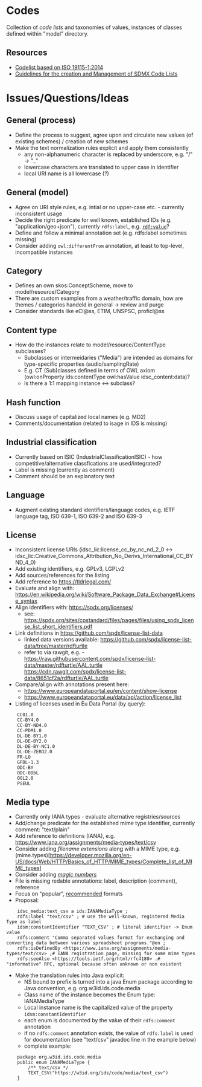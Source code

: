 # Codes

Collection of *code lists* and taxonomies of values, instances of classes defined within "model" directory.

## Resources
- [Codelist based on ISO 19115-1:2014](https://github.com/ISO-TC211/GOM/tree/master/isotc211_GOM_harmonizedOntology/19115-1/2014/codes)
- [Guidelines for the creation and Management of SDMX Code Lists](https://sdmx.org/wp-content/uploads/SDMX_Guidelines_for_CDCL.docx)

# Issues/Questions/Ideas

## General (process)
- Define the process to suggest, agree upon and circulate new values (of existing schemes) / creation of new schemes
- Make the text normalization rules explicit and apply them consistently
    - any non-alphanumeric character is replaced by underscore, e.g. "/" -> "_"
    - lowercase characters are translated to upper case in identifier
    - local URI name is all lowercase (?)

## General (model)
- Agree on URI style rules, e.g. intial or no upper-case etc. - currently inconsistent usage
- Decide the right predicate for well known, established IDs (e.g. "application/geo+json"), currently `rdfs:label`, e.g. [`rdf:value`](https://www.w3.org/TR/rdf-schema/#ch_value)?
- Define and follow a minimal annotation set (e.g. rdfs:label sometimes missing)
- Consider adding `owl:differentFrom` annotation, at least to top-level, incompatible instances

## Category
- Defines an own skos:ConceptScheme, move to model/resource/Category
- There are custom examples from a weather/traffic domain, how are themes / categories handeld in general -> review and purge
- Consider standards like eCl@ss, ETIM, UNSPSC, proficl@ss 

## Content type
- How do the instances relate to model/resource/ContentType subclasses?
    - Subclasses or intermeidaries ("Media") are intended as domains for type-specific properties (audio/samplingRate)
    - E.g. CT (Sub)classes defined in terms of OWL axiom (owl:onProperty ids:contentType owl:hasValue idsc_content:data)?
    - Is there a 1:1 mapping instance <-> subclass?

## Hash function
- Discuss usage of capitalized local names (e.g. MD2)
- Comments/documentation (related to isage in IDS is missing) 

## Industrial classification
- Currently based on ISIC (IndustrialClassificationISIC) - how competitive/alternative classfications are used/integrated?
- Label is missing (currently as comment)
- Comment should be an explanatory text

## Language
- Augment existing standard identifiers/language codes, e.g. IETF language tag, ISO 639-1, ISO 639-2 and ISO 639-3

    
## License
- Inconsistent license URIs (idsc_lic:license_cc_by_nc_nd_2_0 <-> idsc_lic:Creative_Commons_Attribution_No_Derivs_International_CC_BYND_4_0)
- Add existing identifiers, e.g. GPLv3, LGPLv2 
- Add sources/references for the listing
- Add reference to https://tldrlegal.com/
- Evaluate and align with: https://en.wikipedia.org/wiki/Software_Package_Data_Exchange#License_syntax
- Align identifiers with: https://spdx.org/licenses/
    - see: https://spdx.org/sites/cpstandard/files/pages/files/using_spdx_license_list_short_identifiers.pdf
- Link definitions in https://github.com/spdx/license-list-data
    - linked data versions available:             https://github.com/spdx/license-list-data/tree/master/rdfturtle
    - refer to via rawgit, e.g. -  https://raw.githubusercontent.com/spdx/license-list-data/master/rdfturtle/AAL.turtle
                                            https://cdn.rawgit.com/spdx/license-list-data/8651cf2a/rdfturtle/AAL.turtle
- Compare/align with annotations present here:
    - https://www.europeandataportal.eu/en/content/show-license
    - https://www.europeandataportal.eu/data/api/action/license_list
- Listing of licenses used in Eu Data Portal (by query):

```
    CC01.0
    CC-BY4.0
    CC-BY-ND4.0
    CC-PDM1.0
    DL-DE-BY1.0
    DL-DE-BY2.0
    DL-DE-BY-NC1.0
    DL-DE-ZERO2.0
    FR-LO
    GFDL-1.3
    ODC-BY
    ODC-ODbL
    OGL2.0
    PSEUL
``` 

## Media type
- Currently only IANA types - evaluate alternative registries/sources
- Add/change predicate for the established mime type identifier, currently comment: "text/plain"
- Add reference to definitions (IANA), e.g. https://www.iana.org/assignments/media-types/text/csv
- Consider adding *filename extensions* along with a MIME type, e.g. (mime.types)[https://developer.mozilla.org/en-US/docs/Web/HTTP/Basics_of_HTTP/MIME_types/Complete_list_of_MIME_types]
- Consider adding [*magic numbers*](https://en.wikipedia.org/wiki/File_format#Magic_number)
- File is missing redable annotations: label, description (comment), reference
- Focus on "popular", [recommended](https://www.europeandataportal.eu/elearning/en/module9/#/id/co-01) formats
- Proposal:

```
    idsc_media:text_csv a ids:IANAMediaType ;
	rdfs:label "text/csv" ; # use the well-known, registered Media Type as label
    idsm:constantIdentifier "TEXT_CSV" ; # literal identifier -> Enum value
    rdfs:comment "Comma separated values format for exchanging and converting data between various spreadsheet programs."@en ;
    rdfs:isDefinedBy <https://www.iana.org/assignments/media-types/text/csv> ;# IANA registration page, missing for some mime types
    rdfs:seeAlso <https://tools.ietf.org/html/rfc4180> .# "informative" RFC, optional because often unknown or non existent
```
- Make the translation rules into Java explicit:
    - NS bound to prefix is turned into a java Enum package according to Java convention, e.g. org.w3id.ids.code.media 
    - Class name of the instance becomes the Enum type: IANAMediaType
    - Local instance name is the capitalized value of the property ```idsm:constantIdentifier```
    - each enum is documented by the value of their ```rdfs:comment``` annotation 
    - if no ```rdfs:comment``` annotation exists, the value of ```rdfs:label``` is used for documentation (see "text/csv" javadoc line in the example below)
    - complete example:
    
```
    package org.w3id.ids.code.media
    public enum IANAMediaType {
        /** text/csv */
        TEXT_CSV("https://w3id.org/ids/code/media/text_csv")
    }

```
    
